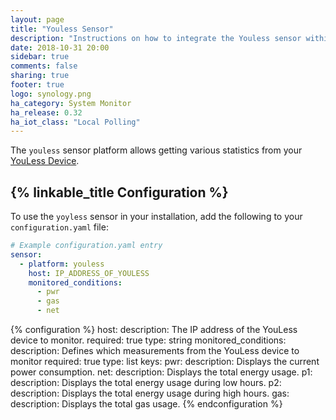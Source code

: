 ```yaml
---
layout: page
title: "Youless Sensor"
description: "Instructions on how to integrate the Youless sensor within Home Assistant."
date: 2018-10-31 20:00
sidebar: true
comments: false
sharing: true
footer: true
logo: synology.png
ha_category: System Monitor
ha_release: 0.32
ha_iot_class: "Local Polling"
---
```



The `youless` sensor platform allows getting various statistics from your [YouLess Device](http://youless.nl/).

## {% linkable_title Configuration %}

To use the `yoyless` sensor in your installation, add the following to your `configuration.yaml` file:

```yaml
# Example configuration.yaml entry
sensor:
  - platform: youless
    host: IP_ADDRESS_OF_YOULESS
    monitored_conditions:
      - pwr
      - gas
      - net
```

{% configuration %}
host:
  description: The IP address of the YouLess device to monitor.
  required: true
  type: string
monitored_conditions:
  description: Defines which measurements from the YouLess device to monitor
  required: true
  type: list
  keys:
    pwr:
      description: Displays the current power consumption.
    net:
      description: Displays the total energy usage.
    p1:
      description: Displays the total energy usage during low hours.
    p2:
      description: Displays the total energy usage during high hours.
    gas:
      description: Displays the total gas usage.
{% endconfiguration %}
